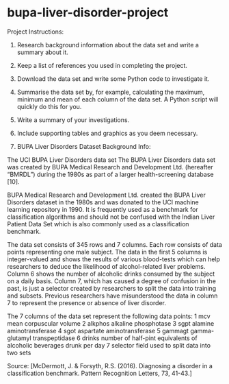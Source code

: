# bupa-liver-disorder-project

Project Instructions:
1. Research background information about the data set and write a summary about
it.
2. Keep a list of references you used in completing the project.
3. Download the data set and write some Python code to investigate it.
4. Summarise the data set by, for example, calculating the maximum, minimum and
mean of each column of the data set. A Python script will quickly do this for you.
5. Write a summary of your investigations.
6. Include supporting tables and graphics as you deem necessary.

1. BUPA Liver Disorders Dataset Background Info:

The UCI BUPA Liver Disorders data set The BUPA Liver Disorders data set was created by BUPA Medical Research and Development Ltd. (hereafter “BMRDL”) during the 1980s as part of a larger health-screening database [10].

BUPA Medical Research and Development Ltd. created the BUPA Liver Disorders dataset in the 1980s and was donated to the UCI machine learning repository in 1990. It is frequently used as a benchmark for classification algorithms and should not be confused with the Indian Liver Patient Data Set which is also commonly used as a classification benchmark. 

The data set consists of 345 rows and 7 columns. Each row consists of data points representing one male subject. The data in the first 5 columns is integer-valued and shows the results of various blood-tests which can help researchers to deduce the likelihood of alcohol-related liver problems. Column 6 shows the number of alcoholic drinks consumed by the subject on a daily basis. Column 7, which has caused a degree of confusion in the past, is just a selector created by researchers to split the data into training and subsets. Previous researchers have misunderstood the data in column 7 to represent the presence or absence of liver disorder. 

The 7 columns of the data set represent the following data points:
1 mcv mean corpuscular volume 
2 alkphos alkaline phosphotase 
3 sgpt alamine aminotransferase 
4 sgot aspartate aminotransferase 
5 gammagt gamma-glutamyl transpeptidase 
6 drinks number of half-pint equivalents of alcoholic beverages drunk per day 
7 selector field used to split data into two sets

Source: [McDermott, J. & Forsyth, R.S. (2016). Diagnosing a disorder in a classification benchmark. Pattern Recognition Letters, 73, 41-43.]

